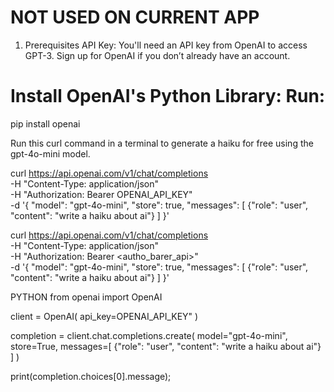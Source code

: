 # NOT USED ON CURRENT APP


1. Prerequisites
API Key: You'll need an API key from OpenAI to access GPT-3. Sign up for OpenAI if you don’t already have an account.

# Install OpenAI's Python Library: Run:

   pip install openai


Run this curl command in a terminal to generate a haiku for free using the gpt-4o-mini model.


curl https://api.openai.com/v1/chat/completions \
  -H "Content-Type: application/json" \
  -H "Authorization: Bearer OPENAI_API_KEY" \
  -d '{
    "model": "gpt-4o-mini",
    "store": true,
    "messages": [
      {"role": "user", "content": "write a haiku about ai"}
    ]
  }'

  curl https://api.openai.com/v1/chat/completions \
  -H "Content-Type: application/json" \
  -H "Authorization: Bearer <autho_barer_api>" \
  -d '{
    "model": "gpt-4o-mini",
    "store": true,
    "messages": [
      {"role": "user", "content": "write a haiku about ai"}
    ]
  }'

PYTHON
  from openai import OpenAI

client = OpenAI(
  api_key=OPENAI_API_KEY"
)

completion = client.chat.completions.create(
  model="gpt-4o-mini",
  store=True,
  messages=[
    {"role": "user", "content": "write a haiku about ai"}
  ]
)

print(completion.choices[0].message);